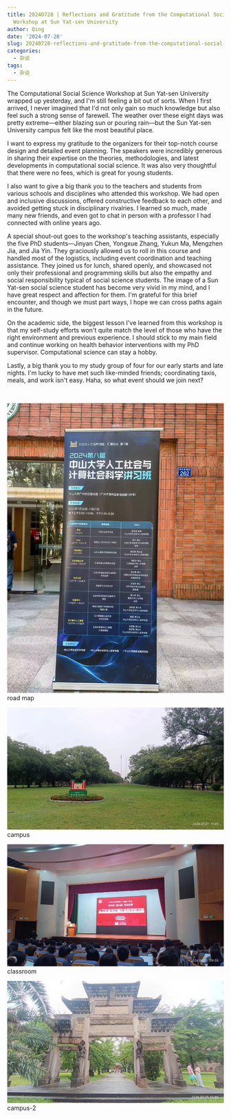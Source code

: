 ```yaml
---
title: 20240728 | Reflections and Gratitude from the Computational Social Science
  Workshop at Sun Yat-sen University
author: Qing
date: '2024-07-28'
slug: 20240728-reflections-and-gratitude-from-the-computational-social-science-workshop-at-sun-yat-sen-university
categories:
  - 杂谈
tags:
  - 杂谈
---
```


The Computational Social Science Workshop at Sun Yat-sen University wrapped up yesterday, and I'm still feeling a bit out of sorts. When I first arrived, I never imagined that I'd not only gain so much knowledge but also feel such a strong sense of farewell. The weather over these eight days was pretty extreme—either blazing sun or pouring rain—but the Sun Yat-sen University campus felt like the most beautiful place.

I want to express my gratitude to the organizers for their top-notch course design and detailed event planning. The speakers were incredibly generous in sharing their expertise on the theories, methodologies, and latest developments in computational social science. It was also very thoughtful that there were no fees, which is great for young students.

I also want to give a big thank you to the teachers and students from various schools and disciplines who attended this workshop. We had open and inclusive discussions, offered constructive feedback to each other, and avoided getting stuck in disciplinary rivalries. I learned so much, made many new friends, and even got to chat in person with a professor I had connected with online years ago.

A special shout-out goes to the workshop's teaching assistants, especially the five PhD students—Jinyan Chen, Yongxue Zhang, Yukun Ma, Mengzhen Jia, and Jia Yin. They graciously allowed us to roll in this course and handled most of the logistics, including event coordination and teaching assistance. They joined us for lunch, shared openly, and showcased not only their professional and programming skills but also the empathy and social responsibility typical of social science students. The image of a Sun Yat-sen social science student has become very vivid in my mind, and I have great respect and affection for them. I'm grateful for this brief encounter, and though we must part ways, I hope we can cross paths again in the future.

On the academic side, the biggest lesson I've learned from this workshop is that my self-study efforts won't quite match the level of those who have the right environment and previous experience. I should stick to my main field and continue working on health behavior interventions with my PhD supervisor. Computational science can stay a hobby.

Lastly, a big thank you to my study group of four for our early starts and late nights. I'm lucky to have met such like-minded friends; coordinating taxis, meals, and work isn't easy. Haha, so what event should we join next?

<br>

![](images/1.jpg)
road map
<br>

![](images/2.jpg)
campus
<br>

![](images/3.jpg)
classroom
<br>

![](images/4.jpg)
campus-2